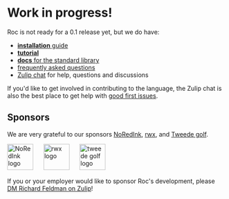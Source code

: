 # Work in progress!

Roc is not ready for a 0.1 release yet, but we do have:

- [**installation** guide](https://github.com/roc-lang/roc/tree/main/getting_started)
- [**tutorial**](https://github.com/roc-lang/roc/blob/main/TUTORIAL.md)
- [**docs** for the standard library](https://www.roc-lang.org/builtins/Str)
- [frequently asked questions](https://github.com/roc-lang/roc/blob/main/FAQ.md)
- [Zulip chat](https://roc.zulipchat.com) for help, questions and discussions

If you'd like to get involved in contributing to the language, the Zulip chat is also the best place to get help with [good first issues](https://github.com/roc-lang/roc/issues?q=is%3Aopen+is%3Aissue+label%3A%22good+first+issue%22).

## Sponsors

We are very grateful to our sponsors [NoRedInk](https://www.noredink.com/), [rwx](https://www.rwx.com), and [Tweede golf](https://tweedegolf.nl/en).

[<img src="https://www.noredink.com/assets/logo-red-black-f6989d7567cf90b349409137595e99c52d036d755b4403d25528e0fd83a3b084.svg" height="60" alt="NoRedInk logo"/>](https://www.noredink.com/)
&nbsp;&nbsp;&nbsp;&nbsp;
[<img src="https://www.rwx.com/build/_assets/rwx_banner_transparent_cropped-RYV7W2KL.svg" height="60" alt="rwx logo"/>](https://www.rwx.com)
&nbsp;&nbsp;&nbsp;&nbsp;
[<img src="https://user-images.githubusercontent.com/1094080/183123052-856815b1-8cc9-410a-83b0-589f03613188.svg" height="60" alt="tweede golf logo"/>](https://tweedegolf.nl/en)

If you or your employer would like to sponsor Roc's development, please [DM Richard Feldman on Zulip](https://roc.zulipchat.com/#narrow/pm-with/281383-user281383)!
